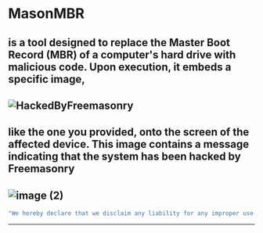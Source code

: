 # MasonMBR
is a tool designed to replace the Master Boot Record (MBR) of a computer's hard drive with malicious code. Upon execution, it embeds a specific image,
---
![HackedByFreemasonry](https://github.com/876N/MasonExln9.exe/assets/95870255/5d2b04bc-3f57-45b4-91f9-f829835ec1ea)
---
like the one you provided, onto the screen of the affected device. This image contains a message indicating that the system has been hacked by Freemasonry
---
![image (2)](https://github.com/MasonGroup/MasonMBR/assets/95870255/aa1b559e-8073-4272-bdc4-c37b67a01b40)
---
```sh
"We hereby declare that we disclaim any liability for any improper use of the software. Thank you for your understanding."
```
--------------------------------------------------------------------------------------------------------------------------
